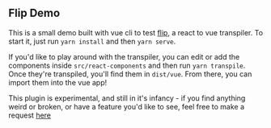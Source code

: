 ## Flip Demo

This is a small demo built with vue cli to test [flip](https://www.github.com/SSENSE/flip), a react to vue transpiler. To start it, just run `yarn install` and then `yarn serve`.

If you'd like to play around with the transpiler, you can edit or add the components inside `src/react-components` and then run `yarn transpile`. Once they're transpiled, you'll find them in `dist/vue`. From there, you can import them into the vue app!

This plugin is experimental, and still in it's infancy - if you find anything weird or broken, or have a feature you'd like to see, feel free to make a request [here](https://www.github.com/SSENSE/flip/issues)

